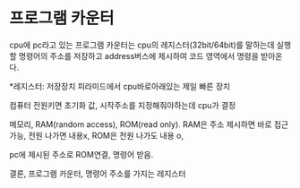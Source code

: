 # 프로그램 카운터

cpu에 pc라고 있는 프로그램 카운터는 cpu의 레지스터(32bit/64bit)를 말하는데 실행할 명령어의 주소를 저장하고 address버스에 제시하여 코드 영역에서 명령을 받아온다. 

*레지스터: 저장장치 피라미드에서 cpu바로아래있는 제일 빠른 장치

컴퓨터 전원키면 초기화 값, 시작주소를 지정해줘야하는데 cpu가 결정

메모리, RAM(random access), ROM(read only). RAM은 주소 제시하면 바로 접근 가능, 전원 나가면 내용x, ROM은 전원 나가도 내용 o,

pc에 제시된 주소로 ROM연결, 명령어 받음. 

결론, 프로그램 카운터, 명령어 주소를 가지는 레지스터

